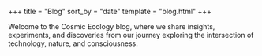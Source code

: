 +++
title = "Blog"
sort_by = "date"
template = "blog.html"
+++

Welcome to the Cosmic Ecology blog, where we share insights, experiments, and discoveries from our journey exploring the intersection of technology, nature, and consciousness.
